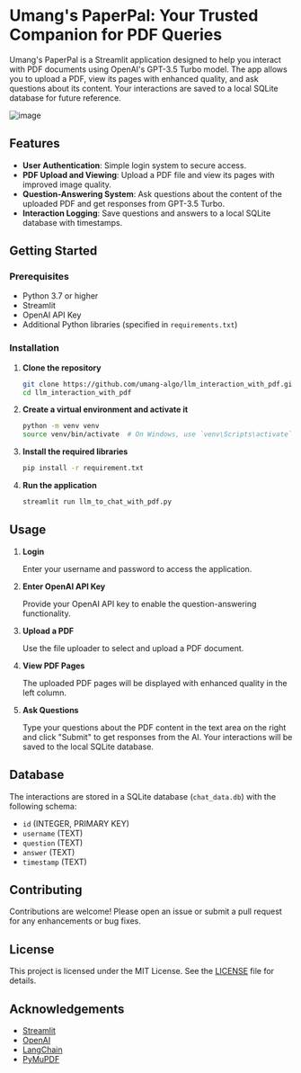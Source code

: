 # Umang's PaperPal: Your Trusted Companion for PDF Queries

Umang's PaperPal is a Streamlit application designed to help you interact with PDF documents using OpenAI's GPT-3.5 Turbo model. The app allows you to upload a PDF, view its pages with enhanced quality, and ask questions about its content. Your interactions are saved to a local SQLite database for future reference.

![image](https://github.com/user-attachments/assets/cf7198d5-44e6-4c40-abb7-59f34a6e8d75)




## Features

- **User Authentication**: Simple login system to secure access.
- **PDF Upload and Viewing**: Upload a PDF file and view its pages with improved image quality.
- **Question-Answering System**: Ask questions about the content of the uploaded PDF and get responses from GPT-3.5 Turbo.
- **Interaction Logging**: Save questions and answers to a local SQLite database with timestamps.

## Getting Started

### Prerequisites

- Python 3.7 or higher
- Streamlit
- OpenAI API Key
- Additional Python libraries (specified in `requirements.txt`)

### Installation

1. **Clone the repository**

    ```bash
    git clone https://github.com/umang-algo/llm_interaction_with_pdf.git
    cd llm_interaction_with_pdf
    ```

2. **Create a virtual environment and activate it**

    ```bash
    python -m venv venv
    source venv/bin/activate  # On Windows, use `venv\Scripts\activate`
    ```

3. **Install the required libraries**

    ```bash
    pip install -r requirement.txt
    ```

4. **Run the application**

    ```bash
    streamlit run llm_to_chat_with_pdf.py
    ```

## Usage

1. **Login**

    Enter your username and password to access the application.

2. **Enter OpenAI API Key**

    Provide your OpenAI API key to enable the question-answering functionality.

3. **Upload a PDF**

    Use the file uploader to select and upload a PDF document.

4. **View PDF Pages**

    The uploaded PDF pages will be displayed with enhanced quality in the left column.

5. **Ask Questions**

    Type your questions about the PDF content in the text area on the right and click "Submit" to get responses from the AI. Your interactions will be saved to the local SQLite database.

## Database

The interactions are stored in a SQLite database (`chat_data.db`) with the following schema:

- `id` (INTEGER, PRIMARY KEY)
- `username` (TEXT)
- `question` (TEXT)
- `answer` (TEXT)
- `timestamp` (TEXT)

## Contributing

Contributions are welcome! Please open an issue or submit a pull request for any enhancements or bug fixes.

## License

This project is licensed under the MIT License. See the [LICENSE](LICENSE) file for details.

## Acknowledgements

- [Streamlit](https://streamlit.io/)
- [OpenAI](https://www.openai.com/)
- [LangChain](https://www.langchain.com/)
- [PyMuPDF](https://pymupdf.readthedocs.io/)



